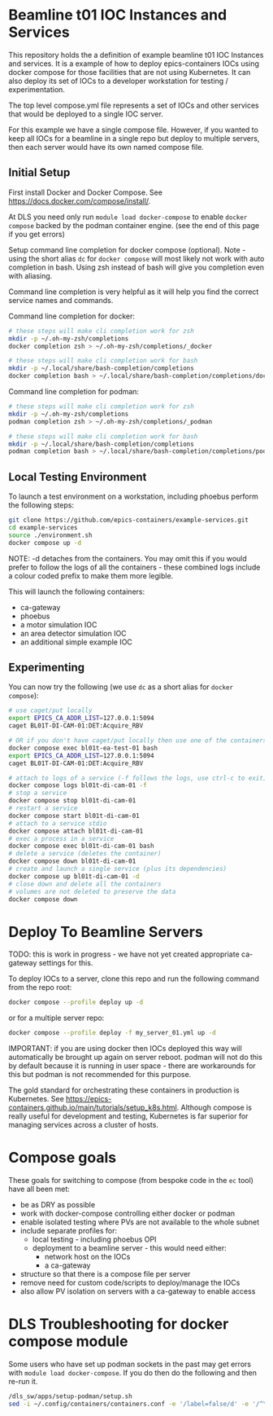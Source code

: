 # Beamline t01 IOC Instances and Services

This repository holds the a definition of example beamline t01 IOC Instances and services. It is a example of how to deploy epics-containers IOCs using docker compose for those facilities that are not using Kubernetes. It can also deploy its set of IOCs to a developer workstation for testing / experimentation.

The top level compose.yml file represents a set of IOCs and other services that would be deployed to a single IOC server.

For this example we have a single compose file. However, if you wanted to keep all IOCs for a beamline in a single repo but deploy to multiple servers, then each server would have its own named compose file.

## Initial Setup

First install Docker and Docker Compose. See https://docs.docker.com/compose/install/.

At DLS you need only run `module load docker-compose` to enable `docker compose` backed by the podman container engine. (see the end of this page if you get errors)

Setup command line completion for docker compose (optional). Note - using the short alias `dc` for `docker compose` will most likely not work with auto completion in bash. Using zsh instead of bash will give you completion even with aliasing.

Command line completion is very helpful as it will help you find the correct service names and commands.

Command line completion for docker:
```bash
# these steps will make cli completion work for zsh
mkdir -p ~/.oh-my-zsh/completions
docker completion zsh > ~/.oh-my-zsh/completions/_docker

# these steps will make cli completion work for bash
mkdir -p ~/.local/share/bash-completion/completions
docker completion bash > ~/.local/share/bash-completion/completions/docker
```

Command line completion for podman:
```bash
# these steps will make cli completion work for zsh
mkdir -p ~/.oh-my-zsh/completions
podman completion zsh > ~/.oh-my-zsh/completions/_podman

# these steps will make cli completion work for bash
mkdir -p ~/.local/share/bash-completion/completions
podman completion bash > ~/.local/share/bash-completion/completions/podman
```

## Local Testing Environment

To launch a test environment on a workstation, including phoebus perform the following steps:

```bash
git clone https://github.com/epics-containers/example-services.git
cd example-services
source ./environment.sh
docker compose up -d
```

NOTE: -d detaches from the containers. You may omit this if you would prefer to follow the logs of all the containers - these combined logs include a colour coded prefix to make them more legible.

This will launch the following containers:
- ca-gateway
- phoebus
- a motor simulation IOC
- an area detector simulation IOC
- an additional simple example IOC


## Experimenting
You can now try the following (we use `dc` as a short alias for `docker compose`):

```bash
# use caget/put locally
export EPICS_CA_ADDR_LIST=127.0.0.1:5094
caget BL01T-DI-CAM-01:DET:Acquire_RBV

# OR if you don't have caget/put locally then use one of the containers instead:
docker compose exec bl01t-ea-test-01 bash
export EPICS_CA_ADDR_LIST=127.0.0.1:5094
caget BL01T-DI-CAM-01:DET:Acquire_RBV

# attach to logs of a service (-f follows the logs, use ctrl-c to exit)
docker compose logs bl01t-di-cam-01 -f
# stop a service
docker compose stop bl01t-di-cam-01
# restart a service
docker compose start bl01t-di-cam-01
# attach to a service stdio
docker compose attach bl01t-di-cam-01
# exec a process in a service
docker compose exec bl01t-di-cam-01 bash
# delete a service (deletes the container)
docker compose down bl01t-di-cam-01
# create and launch a single service (plus its dependencies)
docker compose up bl01t-di-cam-01 -d
# close down and delete all the containers
# volumes are not deleted to preserve the data
docker compose down
```

# Deploy To Beamline Servers

TODO: this is work in progress - we have not yet created appropriate ca-gateway settings for this.

To deploy IOCs to a server, clone this repo and run the following command from the repo root:

```bash
docker compose --profile deploy up -d
```

or for a multiple server repo:
```bash
docker compose --profile deploy -f my_server_01.yml up -d
```

IMPORTANT: if you are using docker then IOCs deployed this way will automatically be brought up again on server reboot. podman will not do this by default because it is running in user space - there are workarounds for this but podman is not recommended for this purpose.

The gold standard for orchestrating these containers in production is Kubernetes. See https://epics-containers.github.io/main/tutorials/setup_k8s.html. Although compose is really useful for development and testing, Kubernetes is far superior for managing services across a cluster of hosts.

# Compose goals

These goals for switching to compose (from bespoke code in the `ec` tool) have all been met:

- be as DRY as possible
- work with docker-compose controlling either docker or podman
- enable isolated testing where PVs are not available to the whole subnet
- include separate profiles for:
  - local testing - including phoebus OPI
  - deployment to a beamline server - this would need either:
    - network host on the IOCs
    - a ca-gateway
- structure so that there is a compose file per server
- remove need for custom code/scripts to deploy/manage the IOCs
- also allow PV isolation on servers with a ca-gateway to enable access

# DLS Troubleshooting for docker compose module

Some users who have set up podman sockets in the past may get errors with `module load docker-compose`. If you do then do the following and then re-run it.
```bash
/dls_sw/apps/setup-podman/setup.sh
sed -i ~/.config/containers/containers.conf -e '/label=false/d' -e '/^\[containers\]$/a label=false'
```
